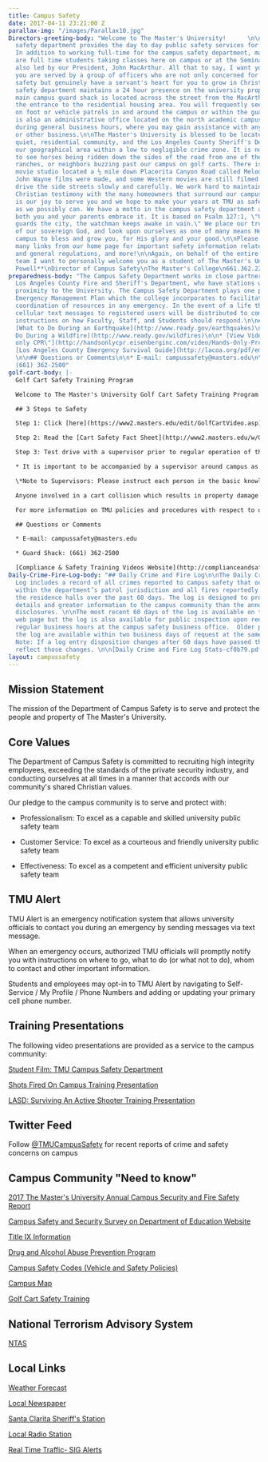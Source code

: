 ```yaml
---
title: Campus Safety
date: 2017-04-11 23:21:00 Z
parallax-img: "/images/Parallax10.jpg"
Directors-greeting-body: "Welcome to The Master's University!      \n\nThe campus
  safety department provides the day to day public safety services for the university.
  In addition to working full-time for the campus safety department, many of our employees
  are full time students taking classes here on campus or at the Seminary in Sun Valley,
  also led by our President, John MacArthur. All that to say, I want you to know that
  you are served by a group of officers who are not only concerned for your personal
  safety but genuinely have a servant's heart for you to grow in Christ.\n\nThe campus
  safety department maintains a 24 hour presence on the university property, and the
  main campus guard shack is located across the street from the MacArthur Center at
  the entrance to the residential housing area. You will frequently see our officers
  on foot or vehicle patrols in and around the campus or within the guard shack. There
  is also an administrative office located on the north academic campus that is open
  during general business hours, where you may gain assistance with any permitting
  or other business.\n\nThe Master's University is blessed to be located within a
  quiet, residential community, and the Los Angeles County Sheriff's Department charts
  our geographical area within a low to negligible crime zone. It is not uncommon
  to see horses being ridden down the sides of the road from one of the many beautiful
  ranches, or neighbors buzzing past our campus on golf carts. There is even a historic
  movie studio located a ½ mile down Placerita Canyon Road called Melody Ranch where
  John Wayne films were made, and some Western movies are still filmed today. Please
  drive the side streets slowly and carefully. We work hard to maintain an excellent
  Christian testimony with the many homeowners that surround our campus property.\n\nIt
  is our joy to serve you and we hope to make your years at TMU as safe and secure
  as we possibly can. We have a motto in the campus safety department and hope that
  both you and your parents embrace it. It is based on Psalm 127:1, \"Unless the LORD
  guards the city, the watchman keeps awake in vain.\" We place our trust in the hands
  of our sovereign God, and look upon ourselves as one of many means He uses on this
  campus to bless and grow you, for His glory and your good.\n\nPlease click on the
  many links from our home page for important safety information related to our parking
  and general regulations, and more!\n\nAgain, on behalf of the entire public safety
  team I want to personally welcome you as a student of The Master's University!\n\n**C.
  Powell**\nDirector of Campus Safety\nThe Master's College\n661.362.2208"
preparedness-body: "The Campus Safety Department works in close partnership with the
  Los Angeles County Fire and Sheriff's Department, who have stations within close
  proximity to the University. The Campus Safety Department plays one part in a larger
  Emergency Management Plan which the college incorporates to facilitate effective
  coordination of resources in any emergency. In the event of a life threatening emergency,
  cellular text messages to registered users will be distributed to communicate important
  instructions on how Faculty, Staff, and Students should respond.\n\n## Dare to Prepare\n\n*
  [What to Do During an Earthquake](http://www.ready.gov/earthquakes)\n\n* [What to
  Do During a Wildfire](http://www.ready.gov/wildfires)\n\n* [View Video: \"Hands
  only CPR\"](http://handsonlycpr.eisenberginc.com/video/Hands-Only-Promo-English.wmv)\n\n*
  [Los Angeles County Emergency Survival Guide](http://lacoa.org/pdf/emergencysurvivalguide-lowres.pdf)
  \n\n## Questions or Comments\n\n* E-mail: campussafety@masters.edu\n\n* Guard Shack:
  (661) 362-2500"
golf-cart-body: |-
  Golf Cart Safety Training Program

  Welcome to The Master's University Golf Cart Safety Training Program! This program has been developed to encourage safe operation on TMU campus properties of golf carts or any type of electric or low powered industrial style utility carts. All faculty, staff, and students who may operate a cart on the TMU properties are required to complete this training.

  ## 3 Steps to Safety

  Step 1: Click [here](https://www2.masters.edu/edit/GolfCartVideo.asp) to view the Golf Cart Training Presentation.

  Step 2: Read the [Cart Safety Fact Sheet](http://www2.masters.edu/w/GetHostedFile.ashx?TMC\+Cart\+Safety\+Fact\+Sheet.pdf&Id=588) and download, sign, and send the [Acknowledgement of Responsibility Form](http://www2.masters.edu/w/GetHostedFile.ashx?Acknowledgement\+of\+Responsibility\+for\+Carts.pdf&Id=587) to Campus Safety, box 34.

  Step 3: Test drive with a supervisor prior to regular operation of the cart.

  * It is important to be accompanied by a supervisor around campus as each department may maintain additional rules regarding cart operation and charging. This is not an optional step as your signed acknowledgement of responsibility form indicates. If your department has no experienced drivers please email campussecurity@masters.edu for further assistance.

  \*Note to Supervisors: Please instruct each person in the basic knowledge of the cart's functions and evaluate their skills as they operate on different parts of the campus properties. Speed is always a factor as well as operating around blind corners.

  Anyone involved in a cart collision which results in property damage or injury must report the incident to a supervisor and campus safety.

  For more information on TMU policies and procedures with respect to driving vehicles on campus please review the vehicle code on our main website or contact the Director of Campus Safety.

  ## Questions or Comments

  * E-mail: campussafety@masters.edu

  * Guard Shack: (661) 362-2500

  [Compliance & Safety Training Videos Website](http://complianceandsafety.com/)
Daily-Crime-Fire-Log-body: "## Daily Crime and Fire Log\n\nThe Daily Crime & Fire
  Log includes a record of all crimes reported to campus safety that occurred anywhere
  within the department’s patrol jurisdiction and all fires reportedly occurring in
  the residence halls over the past 60 days. The log is designed to provide timelier
  details and greater information to the campus community than the annual statistical
  disclosures. \n\nThe most recent 60 days of the log is available on the campus safety
  web page but the log is also available for public inspection upon request during
  regular business hours at the campus safety business office.  Older portions of
  the log are available within two business days of request at the same location.
  Note: If a log entry disposition changes after 60 days have passed the log may not
  reflect those changes. \n\n[Daily Crime and Fire Log Stats-cf0b79.pdf](/uploads/Daily%20Crime%20and%20Fire%20Log%20Stats-cf0b79.pdf)\n"
layout: campussafety
---
```


## Mission Statement

The mission of the Department of Campus Safety is to serve and protect the people and property of The Master's University.  

## Core Values

The Department of Campus Safety is committed to recruiting high integrity employees, exceeding the standards of the private security industry, and conducting ourselves at all times in a manner that accords with our community's shared Christian values.    

Our pledge to the campus community is to serve and protect with:

* Professionalism: To excel as a capable and skilled university public safety team

* Customer Service: To excel as a courteous and friendly university public safety team

* Effectiveness: To excel as a competent and efficient university public safety team

## TMU Alert

TMU Alert is an emergency notification system that allows university officials to contact you during an emergency by sending messages via text message.

When an emergency occurs, authorized TMU officials will promptly notify you with instructions on where to go, what to do (or what not to do), whom to contact and other important information.

Students and employees may opt-in to TMU Alert by navigating to Self-Service / My Profile / Phone Numbers and adding or updating your primary cell phone number.

## Training Presentations

The following video presentations are provided as a service to the campus community:

[Student Film: TMU Campus Safety Department](https://www.youtube.com/watch?v=jDKW0gpBgco)

[Shots Fired On Campus Training Presentation](https://mix.office.com/watch/d8mtp1ue02zp)

[LASD: Surviving An Active Shooter Training Presentation](https://www.youtube.com/watch?v=DFQ-oxhdFjE)

## Twitter Feed

Follow [@TMUCampusSafety](https://twitter.com/TMUCampusSafety) for recent reports of crime and safety concerns on campus

## Campus Community "Need to know"

[2017 The Master's University Annual Campus Security and Fire Safety Report](/media/870363/2017-annual-security-and-fire-safety-report.pdf)

[Campus Safety and Security Survey on Department of Education Website](http://ope.ed.gov/security/Index.aspx)

[Title IX Information](/title-ix)

[Drug and Alcohol Abuse Prevention Program ](/media/870369/tmu-daapp-2017-2018-4.pdf)

[Campus Safety Codes (Vehicle and Safety Policies)](http://www.masters.edu/media/870173/campus-safety-codes_aug-2017.pdf "Campus Safety Codes_Aug 2017.pdf (1)")

[Campus Map](http://www.masters.edu/uploads/campus_map_3.pdf)

[Golf Cart Safety Training](#video)

## National Terrorism Advisory System

[NTAS](https://www.dhs.gov/ntas/advisory/ntas_17_0515_0001)

## Local Links

[Weather Forecast](http://forecast.weather.gov/MapClick.php?CityName=Newhall&state=CA&site=LOX&textField1=34.3847&textField2=-118.53&e=0)

[Local Newspaper](http://www.the-signal.com/news/)

[Santa Clarita Sheriff's Station](http://shq.lasdnews.net/pages/patrolstation.aspx?id=SCT)

[Local Radio Station](http://www.hometownstation.com/)

[Real Time Traffic- SIG Alerts](http://www.sigalert.com/map.asp?Region=Greater\+Los\+Angeles)
